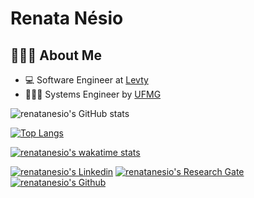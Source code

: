 # Renata Nésio

## 👩🏻‍💻 About Me

- 💻 Software Engineer at [Levty](https://levty.com/br)
- 👩🏻‍🎓 Systems Engineer by [UFMG](https://ufmg.br)



![renatanesio's GitHub stats](https://github-readme-stats.vercel.app/api?username=renatanesio&show_icons=true&theme=transparent)

[![Top Langs](https://github-readme-stats.vercel.app/api/top-langs/?username=anuraghazra)](https://github.com/renatanesio/github-readme-stats)

[![renatanesio's wakatime stats](https://github-readme-stats.vercel.app/api/wakatime?username=renatanesio&layout=compact&theme=tokyonight)](https://wakatime.com/@renatanesio)


[![renatanesio's Linkedin](https://img.shields.io/badge/LinkedIn-0077B5?style=for-the-badge&logo=linkedin&logoColor=white)](https://www.linkedin.com/in/renatanesio/)
[![renatanesio's Research Gate](https://img.shields.io/badge/Research_Gate-00CCBB.svg?&style=for-the-badge&logo=ResearchGate&logoColor=white)](https://www.researchgate.net/profile/Renata-Nesio/)
[![renatanesio's Github](https://img.shields.io/badge/GitHub-100000?style=for-the-badge&logo=github&logoColor=white)](https://github.com/renatanesio)




	


<!--
**renatanesio/renatanesio** is a ✨ _special_ ✨ repository because its `README.md` (this file) appears on your GitHub profile.

Here are some ideas to get you started:

- 🔭 I’m currently working on ...
- 🌱 I’m currently learning ...
- 👯 I’m looking to collaborate on ...
- 🤔 I’m looking for help with ...
- 💬 Ask me about ...
- 📫 How to reach me: ...
- 😄 Pronouns: ...
- ⚡ Fun fact: ...
-->
